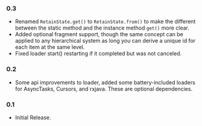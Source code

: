 ### 0.3
- Renamed `RetainState.get()` to `RetainState.from()` to make the different between the static
 method and the instance method `get()` more clear.
- Added optional fragment support, though the same concept can be applied to any hierarchical system
as long you can derive a unique id for each item at the same level.
- Fixed loader start() restarting if it completed but was not canceled.

### 0.2
- Some api improvements to loader, added some battery-included loaders for AsyncTasks, Cursors, and 
rxjava. These are optional dependencies.

### 0.1
- Initial Release.
